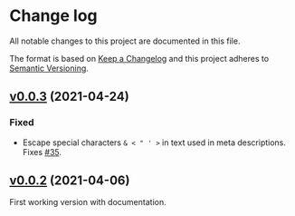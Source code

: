 # Change log

All notable changes to this project are documented in this file.

The format is based on [Keep a Changelog](https://keepachangelog.com/en/1.0.0/) and this project adheres to [Semantic Versioning](https://semver.org/spec/v2.0.0.html).

## [v0.0.3](https://www.github.com/prcr/mkdocs-meta-descriptions-plugin/compare/v0.0.2...v0.0.3) (2021-04-24)

### Fixed

-   Escape special characters `& < " ' >` in text used in meta descriptions. Fixes [#35](https://github.com/prcr/mkdocs-meta-descriptions-plugin/issues/35). 

## [v0.0.2](https://www.github.com/prcr/mkdocs-meta-descriptions-plugin/compare/v0.0.1...v0.0.2) (2021-04-06)

First working version with documentation.
